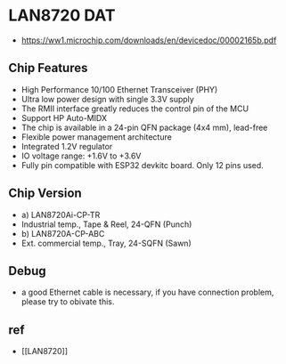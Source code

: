 
# LAN8720 DAT

- https://ww1.microchip.com/downloads/en/devicedoc/00002165b.pdf



## Chip Features 

- High Performance 10/100 Ethernet Transceiver (PHY)
- Ultra low power design with single 3.3V supply
- The RMII interface greatly reduces the control pin of the MCU
- Support HP Auto-MIDX
- The chip is available in a 24-pin QFN package (4x4 mm), lead-free
- Flexible power management architecture
- Integrated 1.2V regulator
- IO voltage range: +1.6V to +3.6V
- Fully pin compatible with ESP32 devkitc board. Only 12 pins used.


## Chip Version 

- a) LAN8720Ai-CP-TR
- Industrial temp., Tape & Reel, 24-QFN (Punch)
- b) LAN8720A-CP-ABC
- Ext. commercial temp., Tray, 24-SQFN (Sawn)



## Debug 

- a good Ethernet cable is necessary, if you have connection problem, please try to obivate this.




## ref 

- [[LAN8720]]
